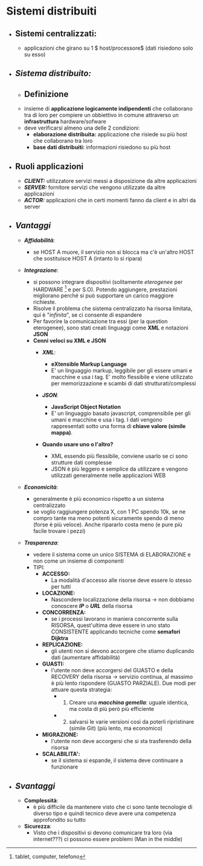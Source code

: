 # Sistemi distribuiti 

- ## **Sistemi centralizzati:**
    - applicazioni che girano su 1 $ host/processore$ (dati risiedono solo su esso)
- ## ***Sistema distribuito:***
    - ## **Definizione**
    - insieme di **applicazione logicamente indipendenti** che collaborano tra di loro per compiere un obbiettivo in comune attraverso un **infrastruttura** hardware/sofware
    - deve verificarsi almeno una delle $2$ condizioni:
        - **elaborazione distribuita:** applicazione che risiede su più host che collaborano tra loro
        - **base dati distribuiti:** informazioni risiedono su più host

- ## **Ruoli applicazioni**
    - ***CLIENT:*** utilizzatore servizi messi a disposizione da altre applicazioni
    - ***SERVER:*** fornitore servizi che vengono utilizzate da altre applicazioni
    - ***ACTOR:*** applicazioni che in certi momenti fanno da client e in altri da server

- ## ***Vantaggi***
    - ***Affidabilità***:
        - se HOST A muore, il servizio non si blocca ma c'è un'altro HOST che sostituisce HOST A (intanto lo si ripara)
    - ***Integrazione***:
        - si possono integrare dispositivi (solitamente $eterogenee$ per HARDWARE [^1] e per S.O). Potendo aggiungere, prestazioni migliorano perché si può supportare un carico maggiore richieste.
        - Risolve il problema che sistema centralizzato ha risorsa limitata, qui è "$infinita$", se ci consente di espandere
        - Per favorire la comunicazione tra essi (per la question eterogenee), sono stati creati linguaggi come **XML** e notazioni **JSON**
        - **Cenni veloci su XML e JSON**
            - ***XML***:
                - **eXtensible Markup Language**
                - E' un linguaggio markup, leggibile per gli essere umani e macchine e usa i tag. E' molto flessibile e viene utilizzato per memorizzazione e scambi di dati strutturati/complessi
            - ***JSON***:
                - **JavaScript Object Notation**
                - E' un linguaggio basato javascript, comprensibile per gli umani e macchine e usa i tag. I dati vengono rappresentati sotto una forma di **chiave valore (simile mappa)**.
            
            - **Quando usare uno o l'altro?**
                - XML essendo più flessibile, conviene usarlo se ci sono strutture dati complesse 
                - JSON è più leggero e semplice da utilizzare e vengono utilizzati generalmente nelle applicazioni WEB
    
    - ***Economicità***:
        - generalmente è più economico rispetto a un sistema centralizzato
        - se voglio raggiungere potenza X, con 1 PC spendo 10k, se ne compro tante ma meno potenti sicuramente spendo di meno (forse è più veloce). Anche ripararlo costa meno (e pure più facile trovare i pezzi)

    - ***Trasparenza***:
        - vedere il sistema come un unico SISTEMA di ELABORAZIONE e non come un insieme di componenti
        - TIPI:
            - **ACCESSO:** 
                - La modalità d'accesso alle risorse deve essere lo stesso per tutti 
            - **LOCAZIONE:**
                - Nascondere localizzazione della risorsa ${\to}$ non dobbiamo conoscere ***IP*** o ***URL*** della risorsa
            - **CONCORRENZA:**
                - se i processi lavorano in maniera concorrente sulla RISORSA, quest'ultima deve essere in uno stato CONSISTENTE applicando tecniche come **semafori Dijktra**
            - **REPLICAZIONE:**
                - gli utenti non si devono accorgere che stiamo duplicando dati (aumentare affidabilità)
            - **GUASTI:**
                - l'utente non deve accorgersi del GUASTO e della RECOVERY della risorsa ${\to}$ servizio continua, al massimo è più lento rispondere (GUASTO PARZIALE). Due modi per attuare questa strategia:
                    - 1. Creare una ***macchina gemella***: uguale identica, ma costa di più però più efficiente
                    - 2. salvarsi le varie versioni così da poterli ripristinare (simile Git) (più lento, ma economico)
            - **MIGRAZIONE:**
                - l'utente non deve accorgersi che si sta trasferendo della risorsa
            - **SCALABILITA':**
                - se il sistema si espande, il sistema deve continuare a funzionare


- ## ***Svantaggi***
    - **Complessità**:
        - è più difficile da mantenere visto che ci sono tante tecnologie di diverso tipo e quindi tecnico deve avere una competenza approfondito su tutto
    - **Sicurezza**:
        - Visto che i dispositivi si devono comunicare tra loro (via internet???) ci possono essere problemi (Man in the middle)




[^1]: tablet, computer, telefono

